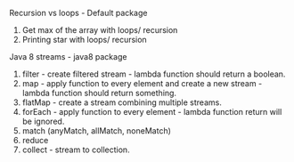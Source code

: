 Recursion vs loops - Default package

1) Get max of the array with loops/ recursion
2) Printing star with loops/ recursion


Java 8 streams - java8 package
        
1) filter - create filtered stream - lambda function should return a boolean.
2) map - apply function to every element and create a new stream - lambda function should return something.
3) flatMap - create a stream combining multiple streams.
4) forEach - apply function to every element - lambda function return will be ignored.
5) match (anyMatch, allMatch, noneMatch)
6) reduce
7) collect - stream to collection.
